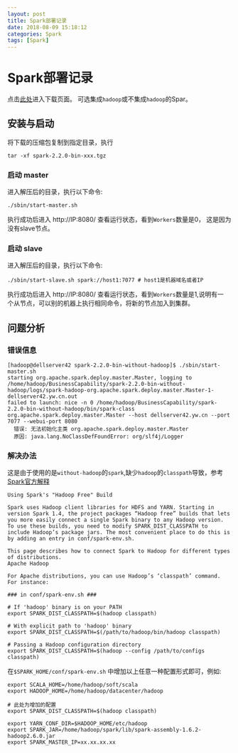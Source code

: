 ```yaml
---
layout: post
title: Spark部署记录
date: 2018-08-09 15:18:12
categories: Spark
tags: [Spark]
---
```


# Spark部署记录


点击[此处](http://spark.apache.org/downloads.html)进入下载页面。
可选集成`hadoop`或不集成`hadoop`的Spar。

## 安装与启动

将下载的压缩包复制到指定目录，执行
```
tar -xf spark-2.2.0-bin-xxx.tgz
```

### 启动 master

进入解压后的目录，执行以下命令:

```
./sbin/start-master.sh
```
执行成功后进入 http://IP:8080/ 查看运行状态，看到`Workers`数量是0，
这是因为没有slave节点。

### 启动 slave 

进入解压后的目录，执行以下命令:

```
./sbin/start-slave.sh spark://host1:7077 # host1是机器域名或者IP
```
执行成功后进入 http://IP:8080/ 查看运行状态，看到`Workers`数量是1,说明有一
个从节点，可以别的机器上执行相同命令，将新的节点加入到集群。

## 问题分析

### 错误信息
```
[hadoop@dellserver42 spark-2.2.0-bin-without-hadoop]$ ./sbin/start-master.sh 
starting org.apache.spark.deploy.master.Master, logging to /home/hadoop/BusinessCapability/spark-2.2.0-bin-without-hadoop/logs/spark-hadoop-org.apache.spark.deploy.master.Master-1-dellserver42.yw.cn.out
failed to launch: nice -n 0 /home/hadoop/BusinessCapability/spark-2.2.0-bin-without-hadoop/bin/spark-class org.apache.spark.deploy.master.Master --host dellserver42.yw.cn --port 7077 --webui-port 8080
  错误: 无法初始化主类 org.apache.spark.deploy.master.Master
  原因: java.lang.NoClassDefFoundError: org/slf4j/Logger

```

### 解决办法

这是由于使用的是`without-hadoop`的`spark`,缺少`hadoop`的`classpath`导致，参考[Spark官方解释](
https://spark.apache.org/docs/latest/hadoop-provided.html)

```
Using Spark's "Hadoop Free" Build

Spark uses Hadoop client libraries for HDFS and YARN. Starting in version Spark 1.4, the project packages “Hadoop free” builds that lets you more easily connect a single Spark binary to any Hadoop version. To use these builds, you need to modify SPARK_DIST_CLASSPATH to include Hadoop’s package jars. The most convenient place to do this is by adding an entry in conf/spark-env.sh.

This page describes how to connect Spark to Hadoop for different types of distributions.
Apache Hadoop

For Apache distributions, you can use Hadoop’s ‘classpath’ command. For instance:

### in conf/spark-env.sh ###

# If 'hadoop' binary is on your PATH
export SPARK_DIST_CLASSPATH=$(hadoop classpath)

# With explicit path to 'hadoop' binary
export SPARK_DIST_CLASSPATH=$(/path/to/hadoop/bin/hadoop classpath)

# Passing a Hadoop configuration directory
export SPARK_DIST_CLASSPATH=$(hadoop --config /path/to/configs classpath)
```

在`$SPARK_HOME/conf/spark-env.sh` 中增加以上任意一种配置形式即可，例如:

```
export SCALA_HOME=/home/hadoop/soft/scala
export HADOOP_HOME=/home/hadoop/datacenter/hadoop

# 此处为增加的配置
export SPARK_DIST_CLASSPATH=$(hadoop classpath)

export YARN_CONF_DIR=$HADOOP_HOME/etc/hadoop
export SPARK_JAR=/home/hadoop/spark/lib/spark-assembly-1.6.2-hadoop2.6.0.jar
export SPARK_MASTER_IP=xx.xx.xx.xx
```


